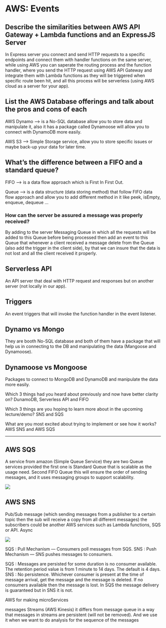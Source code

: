 # AWS: Events


## Describe the similarities between AWS API Gateway + Lambda functions and an ExpressJS Server
In Express server you connect and send HTTP requests to a specific endpoints and connect them with handler functions on the same server, while using AWS you can saperate the routing process and the function handler, where you send the HTTP request using AWS API Gateway and integrate them with Lambda functions as they will be triggered when specific route been hit, and all this process will be serverless (using AWS cloud as a server for your app).

## List the AWS Database offerings and talk about the pros and cons of each
AWS Dynamo --> is a No-SQL database allow you to store data and manipulate it, also it has a package called Dynamoose will allow you to connect with DynamoDB more easily.

AWS S3 --> Simple Storage service, allow you to store specific issues or maybe back-up your data for later time. 

## What’s the difference between a FIFO and a standard queue?
FIFO --> is a data flow approach which is First In First Out.

Queue --> is a data structure (data storing method) that follow FIFO data flow approach and allow you to add different method in it like peek, isEmpty, enqueue, dequeue ...


### How can the server be assured a message was properly received?
By adding to the server Messaging Queue in which all the requests will be added to this Queue before being processed then add an event to this Queue that whenever a client received a message delete from the Queue (also add the trigger in the client side), by that we can insure that the data is not lost and all the client received it properly.




## Serverless API
An API server that deal with HTTP request and responses but on another server (not locally in our app).

## Triggers
An event triggers that will invoke the function handler in the event listener.

## Dynamo vs Mongo
They are booth No-SQL database and both of them have a package that will help us in connecting to the DB and manipulating the data (Mangoose and Dynamoose).

## Dynamoose vs Mongoose
Packages to connect to MongoDB and DynamoDB and manipulate the data more easily.


Which 3 things had you heard about previously and now have better clarity on?
DunamoDB, Serverless API and FIFO

Which 3 things are you hoping to learn more about in the upcoming lecture/demo?
SNS and SQS

What are you most excited about trying to implement or see how it works?
AWS SNS and AWS SQS

----------------------------------------------------------------------------------------------------------------------------------

## AWS SQS 
A service from amazon (Simple Queue Service) they are two Queue services provided the first one is Standard Queue that is scalable as the usage need. Second FIFO Queue this will ensure the order of sending messages, and it uses messaging groups to support scalability.

![](https://miro.medium.com/max/1700/1*7eL3udb6Cto4I9Ly1sN8oA.jpeg)



## AWS SNS
Pub/Sub message (which sending messages from a publisher to a certain topic then the sub will receive a copy from all different messages) the subscribers could be another AWS services such as Lambda functions, SQS or API. Async

![](https://miro.medium.com/max/1004/1*mdUPKzrfJFuXa4d43KhKUQ.png)


SQS : Pull Mechanism — Consumers poll messages from SQS.
SNS : Push Mechanism — SNS pushes messages to consumers.

SQS : Messages are persisted for some duration is no consumer available. The retention period value is from 1 minute to 14 days. The default is 4 days.
SNS : No persistence. Whichever consumer is present at the time of message arrival, get the message and the message is deleted. If no consumers available then the message is lost.
In SQS the message delivery is guaranteed but in SNS it is not.

AWS for making microServices

messages Streams (AWS Kinesis) it differs from message queue in a way that messages in streams are persistent (will not be removed). And we use it when we want to do analysis for the sequence of the messages